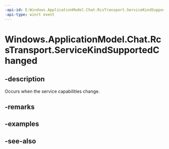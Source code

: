 ```yaml
---
-api-id: E:Windows.ApplicationModel.Chat.RcsTransport.ServiceKindSupportedChanged
-api-type: winrt event
---
```


<!-- Event syntax
public event Windows.Foundation.TypedEventHandler ServiceKindSupportedChanged<Windows.ApplicationModel.Chat.RcsTransport,  Windows.ApplicationModel.Chat.RcsServiceKindSupportedChangedEventArgs>
-->

# Windows.ApplicationModel.Chat.RcsTransport.ServiceKindSupportedChanged

## -description
Occurs when the service capabilities change.

## -remarks

## -examples

## -see-also
